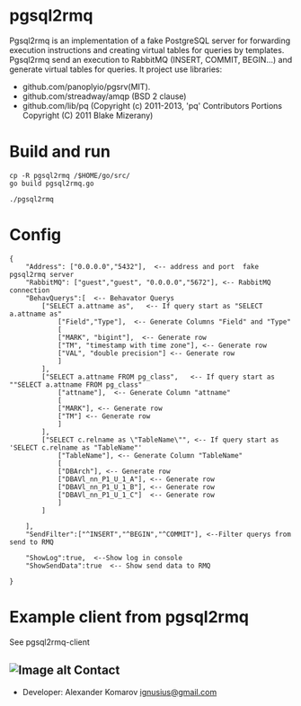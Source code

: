 
# pgsql2rmq

Pgsql2rmq is an implementation of a fake PostgreSQL server for forwarding execution instructions and creating virtual tables for queries by templates. Pgsql2rmq send an execution to RabbitMQ (INSERT, COMMIT, BEGIN...) and generate virtual tables for queries. It project use libraries:
- github.com/panoplyio/pgsrv(MIT).
- github.com/streadway/amqp (BSD 2 clause)
- github.com/lib/pq (Copyright (c) 2011-2013, 'pq' Contributors Portions Copyright (C) 2011 Blake Mizerany)

# Build and run

```
cp -R pgsql2rmq /$HOME/go/src/
go build pgsql2rmq.go

./pgsql2rmq

```

# Config
```text
{
    "Address": ["0.0.0.0","5432"],  <-- address and port  fake pgsql2rmq server
    "RabbitMQ": ["guest","guest", "0.0.0.0","5672"], <-- RabbitMQ connection
    "BehavQuerys":[  <-- Behavator Querys
        ["SELECT a.attname as",   <-- If query start as "SELECT a.attname as" 
            ["Field","Type"],  <-- Generate Columns "Field" and "Type"
            [
            ["MARK", "bigint"],  <-- Generate row
            ["TM", "timestamp with time zone"], <-- Generate row
            ["VAL", "double precision"] <-- Generate row
            ]
        ],
        ["SELECT a.attname FROM pg_class",   <-- If query start as ""SELECT a.attname FROM pg_class" 
            ["attname"],  <-- Generate Column "attname"
            [
            ["MARK"], <-- Generate row
            ["TM"] <-- Generate row
            ]
        ],
        ["SELECT c.relname as \"TableName\"", <-- If query start as 'SELECT c.relname as "TableName"'
            ["TableName"], <-- Generate Column "TableName"
            [
            ["DBArch"], <-- Generate row
            ["DBAVl_nn_P1_U_1_A"], <-- Generate row
            ["DBAVl_nn_P1_U_1_B"], <-- Generate row
            ["DBAVl_nn_P1_U_1_C"]  <-- Generate row
            ]
        ]

    ],
    "SendFilter":["^INSERT","^BEGIN","^COMMIT"], <--Filter querys from send to RMQ

    "ShowLog":true,  <--Show log in console
    "ShowSendData":true  <-- Show send data to RMQ

}
```

# Example client from pgsql2rmq

See pgsql2rmq-client


![Image alt](https://upload.wikimedia.org/wikipedia/commons/a/a0/Syrischer_Maler_von_1354_001.jpg)
Contact
-------
* Developer: Alexander Komarov <ignusius@gmail.com>
